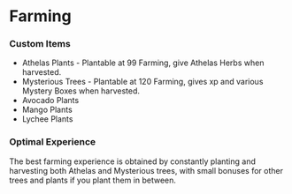 # Farming

### Custom Items

* Athelas Plants - Plantable at 99 Farming, give Athelas Herbs when harvested.
* Mysterious Trees - Plantable at 120 Farming, gives xp and various Mystery Boxes when harvested.
* Avocado Plants
* Mango Plants
* Lychee Plants

### Optimal Experience

The best farming experience is obtained by constantly planting and harvesting both Athelas and Mysterious trees, with small bonuses for other trees and plants if you plant them in between.
